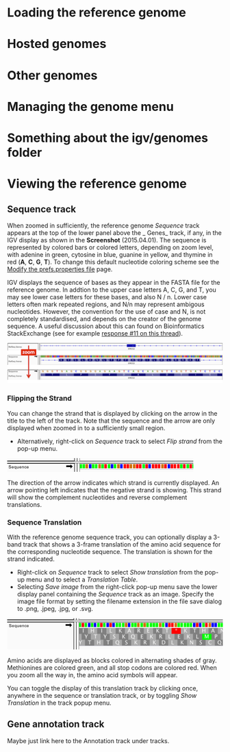 
# Loading the reference genome
# Hosted genomes
# Other genomes
# Managing the genome menu
# Something about the igv/genomes folder
# Viewing the reference genome
## Sequence track

When zoomed in sufficiently, the reference genome _Sequence_ track appears at the top of the lower panel above the _
Genes_ track, if any, in the IGV display as shown in the **Screenshot** (2015.04.01). The sequence is represented by
colored bars or colored letters, depending on zoom level, with adenine in green, cytosine in blue, guanine in yellow,
and thymine in red (**A**, **C**, **G**, **T**). To change this default nucleotide coloring scheme see
the [Modify the prefs.properties file](http://www.broadinstitute.org/software/igv/prefs.properties) page.

IGV displays the sequence of bases as they appear in the FASTA file for the reference genome. In addtion to the upper
case letters A, C, G, and T, you may see lower case letters for these bases, and also N / n. Lower case letters often
mark repeated regions, and N/n may represent ambigous nucleotides. However, the convention for the use of case and N, is
not completely standardised, and depends on the creator of the genome sequence. A useful discussion about this can found
on Bioinformatics StackExchange (see for
example [response #11 on this thread](https://bioinformatics.stackexchange.com/a/231)).

![](../img/SL_IGVsequencetrackzoomsm2015-04-01.png)

### Flipping the Strand

You can change the strand that is displayed by clicking on the arrow in the title to the left of the track. Note that
the sequence and the arrow are only displayed when zoomed in to a sufficiently small region.

* Alternatively, right-click on _Sequence_ track to select _Flip strand_ from the pop-up menu.

![](../img/FlipStrand1.png)

The direction of the arrow indicates which strand is currently displayed. An arrow pointing left indicates that the
negative strand is showing. This strand will show the complement nucleotides and reverse complement translations.

### Sequence Translation

With the reference genome sequence track, you can optionally display a 3-band track that shows a 3-frame translation of
the amino acid sequence for the corresponding nucleotide sequence. The translation is shown for the strand indicated.

* Right-click on _Sequence_ track to select _Show translation_ from the pop-up menu and to select a _Translation Table_.
* Selecting _Save image_ from the right-click pop-up menu save the lower display panel containing the _Sequence_ track
  as an image. Specify the image file format by setting the filename extension in the file save dialog to .png, .jpeg,
  .jpg, or .svg.

![](../img/ThreeFrameTranslation.png)

Amino acids are displayed as blocks colored in alternating shades of gray. Methionines are colored green, and all stop
codons are colored red. When you zoom all the way in, the amino acid symbols will appear.

You can toggle the display of this translation track by clicking once, anywhere in the sequence or translation track, or
by toggling _Show Translation_ in the track popup menu.
## Gene annotation track
Maybe just link here to the Annotation track under tracks.

